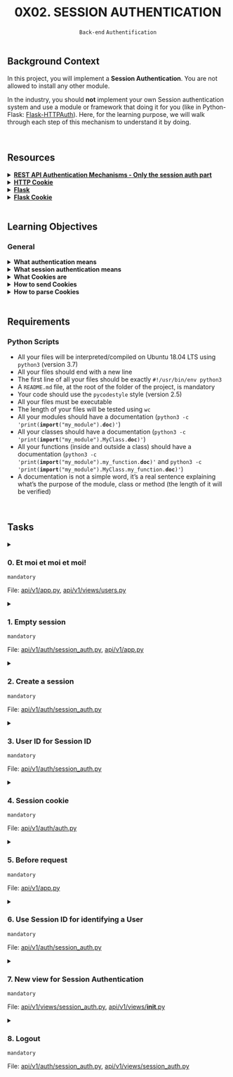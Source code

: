 <h1 align="center"><b>0X02. SESSION AUTHENTICATION</b></h1>
<div align="center"><code>Back-end</code> <code>Authentification</code></div>

<!-- <br>
<hr>
<h3><a href=>Notes</a></h3>
<hr> -->


<!--==================================================-->
<br>

## Background Context
In this project, you will implement a <strong>Session Authentication</strong>. You are not allowed to install any other module.

In the industry, you should <strong>not</strong> implement your own Session authentication system and use a module or framework that doing it for you (like in Python-Flask: <a href="https://intranet.alxswe.com/rltoken/_ZTQTaMKjx1S_xATshexkA" target="_blank" title="Flask-HTTPAuth">Flask-HTTPAuth</a>). Here, for the learning purpose, we will walk through each step of this mechanism to understand it by doing.


<!--==================================================-->
<br>

## Resources
<details>
<summary><b><a href="https://intranet.alxswe.com/rltoken/oofk0VhuS0ZFZTNTVrQeaQ">REST API Authentication Mechanisms - Only the session auth part</a></b></summary><br>


<br><p align="center">※※※※※※※※※※※※</p><br>
</details>


<details>
<summary><b><a href="https://intranet.alxswe.com/rltoken/peLV8xuJ4PDJMOVFqk-d2g">HTTP Cookie</a></b></summary><br>


<br><p align="center">※※※※※※※※※※※※</p><br>
</details>


<details>
<summary><b><a href="https://intranet.alxswe.com/rltoken/AI1tFR5XriGfR8Tz7YTYQA">Flask</a></b></summary><br>


<br><p align="center">※※※※※※※※※※※※</p><br>
</details>


<details>
<summary><b><a href="https://intranet.alxswe.com/rltoken/QYfI5oW6OHUmHDzwKV1Qsw">Flask Cookie</a></b></summary><br>


<br><p align="center">※※※※※※※※※※※※</p><br>
</details>



<!--==================================================-->
<br>

## Learning Objectives
<h3>General</h3>

<details>
<summary><b><a href=" "> </a>What authentication means</b></summary><br>


<br><p align="center">※※※※※※※※※※※※</p><br>
</details>


<details>
<summary><b><a href=" "> </a>What session authentication means</b></summary><br>


<br><p align="center">※※※※※※※※※※※※</p><br>
</details>


<details>
<summary><b><a href=" "> </a>What Cookies are</b></summary><br>


<br><p align="center">※※※※※※※※※※※※</p><br>
</details>


<details>
<summary><b><a href=" "> </a>How to send Cookies</b></summary><br>


<br><p align="center">※※※※※※※※※※※※</p><br>
</details>


<details>
<summary><b><a href=" "> </a>How to parse Cookies </b></summary><br>


<br><p align="center">※※※※※※※※※※※※</p><br>
</details>



<!--==================================================-->
<br>

## Requirements
<h3>Python Scripts</h3>

- All your files will be interpreted/compiled on Ubuntu 18.04 LTS using <code>python3</code> (version 3.7)
- All your files should end with a new line
- The first line of all your files should be exactly <code>#!/usr/bin/env python3</code>
- A <code>README.md</code> file, at the root of the folder of the project, is mandatory
- Your code should use the <code>pycodestyle</code> style (version 2.5)
- All your files must be executable
- The length of your files will be tested using <code>wc</code>
- All your modules should have a documentation (<code>python3 -c 'print(__import__("my_module").__doc__)'</code>)
- All your classes should have a documentation (<code>python3 -c 'print(__import__("my_module").MyClass.__doc__)'</code>)
- All your functions (inside and outside a class) should have a documentation (<code>python3 -c 'print(__import__("my_module").my_function.__doc__)'</code> and <code>python3 -c 'print(__import__("my_module").MyClass.my_function.__doc__)'</code>)
- A documentation is not a simple word, it’s a real sentence explaining what’s the purpose of the module, class or method (the length of it will be verified)

<!--==================================================-->
<br>

## Tasks
<details>
<summary>

### 0. Et moi et moi et moi!
`mandatory`

File: [api/v1/app.py](), [api/v1/views/users.py]()
</summary>

<p>Copy all your work of the <strong>0x06. Basic authentication</strong> project in this new folder.</p>

<p>In this version, you implemented a <strong>Basic authentication</strong> for giving you access to all User endpoints:</p>

<ul>
<li><code>GET /api/v1/users</code></li>
<li><code>POST /api/v1/users</code></li>
<li><code>GET /api/v1/users/&lt;user_id&gt;</code></li>
<li><code>PUT /api/v1/users/&lt;user_id&gt;</code></li>
<li><code>DELETE /api/v1/users/&lt;user_id&gt;</code></li>
</ul>

<p>Now, you will add a new endpoint: <code>GET /users/me</code> to retrieve the authenticated <code>User</code> object.</p>

<ul>
<li>Copy folders <code>models</code> and <code>api</code> from the previous project <code>0x06. Basic authentication</code></li>
<li>Please make sure all mandatory tasks of this previous project are done at 100% because this project (and the rest of this track) will be based on it.</li>
<li>Update <code>@app.before_request</code> in <code>api/v1/app.py</code>:

<ul>
<li>Assign the result of <code>auth.current_user(request)</code> to <code>request.current_user</code></li>
</ul></li>
<li>Update method for the route <code>GET /api/v1/users/&lt;user_id&gt;</code> in <code>api/v1/views/users.py</code>:

<ul>
<li>If <code>&lt;user_id&gt;</code> is equal to <code>me</code> and <code>request.current_user</code> is <code>None</code>: <code>abort(404)</code></li>
<li>If <code>&lt;user_id&gt;</code> is equal to <code>me</code> and <code>request.current_user</code> is not <code>None</code>: return the authenticated <code>User</code> in a JSON response (like a normal case of <code>GET /api/v1/users/&lt;user_id&gt;</code> where <code>&lt;user_id&gt;</code> is a valid <code>User</code> ID)</li>
<li>Otherwise, keep the same behavior</li>
</ul></li>
</ul>

<p>In the first terminal:</p>

<pre><code>bob@dylan:~$ cat main_0.py
#!/usr/bin/env python3
""" Main 0
"""
import base64
from api.v1.auth.basic_auth import BasicAuth
from models.user import User

""" Create a user test """
user_email = "bob@hbtn.io"
user_clear_pwd = "H0lbertonSchool98!"

user = User()
user.email = user_email
user.password = user_clear_pwd
print("New user: {}".format(user.id))
user.save()

basic_clear = "{}:{}".format(user_email, user_clear_pwd)
print("Basic Base64: {}".format(base64.b64encode(basic_clear.encode('utf-8')).decode("utf-8")))

bob@dylan:~$
bob@dylan:~$ API_HOST=0.0.0.0 API_PORT=5000 AUTH_TYPE=basic_auth ./main_0.py 
New user: 9375973a-68c7-46aa-b135-29f79e837495
Basic Base64: Ym9iQGhidG4uaW86SDBsYmVydG9uU2Nob29sOTgh
bob@dylan:~$
bob@dylan:~$ API_HOST=0.0.0.0 API_PORT=5000 AUTH_TYPE=basic_auth python3 -m api.v1.app
 * Running on http://0.0.0.0:5000/ (Press CTRL+C to quit)
....
</code></pre>

<p>In a second terminal:</p>

<pre><code>bob@dylan:~$ curl "http://0.0.0.0:5000/api/v1/status"
{
  "status": "OK"
}
bob@dylan:~$
bob@dylan:~$ curl "http://0.0.0.0:5000/api/v1/users"
{
  "error": "Unauthorized"
}
bob@dylan:~$ 
bob@dylan:~$ curl "http://0.0.0.0:5000/api/v1/users" -H "Authorization: Basic Ym9iQGhidG4uaW86SDBsYmVydG9uU2Nob29sOTgh"
[
  {
    "created_at": "2017-09-25 01:55:17", 
    "email": "bob@hbtn.io", 
    "first_name": null, 
    "id": "9375973a-68c7-46aa-b135-29f79e837495", 
    "last_name": null, 
    "updated_at": "2017-09-25 01:55:17"
  }
]
bob@dylan:~$
bob@dylan:~$ curl "http://0.0.0.0:5000/api/v1/users/me" -H "Authorization: Basic Ym9iQGhidG4uaW86SDBsYmVydG9uU2Nob29sOTgh"
{
  "created_at": "2017-09-25 01:55:17", 
  "email": "bob@hbtn.io", 
  "first_name": null, 
  "id": "9375973a-68c7-46aa-b135-29f79e837495", 
  "last_name": null, 
  "updated_at": "2017-09-25 01:55:17"
}
bob@dylan:~$
</code></pre>


</details>

<details>
<summary>

### 1. Empty session
`mandatory`

File: [api/v1/auth/session_auth.py](), [api/v1/app.py]()
</summary>

<p>Create a class <code>SessionAuth</code> that inherits from <code>Auth</code>. For the moment this class will be empty. It’s the first step for creating a new authentication mechanism:</p>

<ul>
<li>validate if everything inherits correctly without any overloading</li>
<li>validate the “switch” by using environment variables</li>
</ul>

<p>Update <code>api/v1/app.py</code> for using <code>SessionAuth</code> instance for the variable <code>auth</code> depending of the value of the environment variable <code>AUTH_TYPE</code>, If <code>AUTH_TYPE</code> is equal to <code>session_auth</code>:</p>

<ul>
<li>import <code>SessionAuth</code> from <code>api.v1.auth.session_auth</code></li>
<li>create an instance of <code>SessionAuth</code> and assign it to the variable <code>auth</code></li>
</ul>

<p>Otherwise, keep the previous mechanism.</p>

<p>In the first terminal:</p>

<pre><code>bob@dylan:~$ API_HOST=0.0.0.0 API_PORT=5000 AUTH_TYPE=session_auth python3 -m api.v1.app
 * Running on http://0.0.0.0:5000/ (Press CTRL+C to quit)
....
</code></pre>

<p>In a second terminal:</p>

<pre><code>bob@dylan:~$ curl "http://0.0.0.0:5000/api/v1/status"
{
  "status": "OK"
}
bob@dylan:~$
bob@dylan:~$ curl "http://0.0.0.0:5000/api/v1/status/"
{
  "status": "OK"
}
bob@dylan:~$
bob@dylan:~$ curl "http://0.0.0.0:5000/api/v1/users"
{
  "error": "Unauthorized"
}
bob@dylan:~$ 
bob@dylan:~$ curl "http://0.0.0.0:5000/api/v1/users" -H "Authorization: Test"
{
  "error": "Forbidden"
}
bob@dylan:~$
</code></pre>


</details>

<details>
<summary>

### 2. Create a session
`mandatory`

File: [api/v1/auth/session_auth.py]()
</summary>

<p>Update <code>SessionAuth</code> class:</p>

<ul>
<li>Create a class attribute <code>user_id_by_session_id</code> initialized by an empty dictionary</li>
<li>Create an instance method <code>def create_session(self, user_id: str = None) -&gt; str:</code> that creates a Session ID for a <code>user_id</code>:

<ul>
<li>Return <code>None</code> if <code>user_id</code> is <code>None</code></li>
<li>Return <code>None</code> if <code>user_id</code> is not a string</li>
<li>Otherwise:

<ul>
<li>Generate a Session ID using <code>uuid</code> module and <code>uuid4()</code> like <code>id</code> in <code>Base</code></li>
<li>Use this Session ID as key of the dictionary <code>user_id_by_session_id</code> - the value for this key must be <code>user_id</code></li>
<li>Return the Session ID</li>
</ul></li>
<li>The same <code>user_id</code> can have multiple Session ID - indeed, the <code>user_id</code> is the value in the dictionary <code>user_id_by_session_id</code></li>
</ul></li>
</ul>

<p>Now you an “in-memory” Session ID storing. You will be able to retrieve an <code>User</code> id based on a Session ID.</p>

<pre><code>bob@dylan:~$ cat  main_1.py 
#!/usr/bin/env python3
""" Main 1
"""
from api.v1.auth.session_auth import SessionAuth

sa = SessionAuth()

print("{}: {}".format(type(sa.user_id_by_session_id), sa.user_id_by_session_id))

user_id = None
session = sa.create_session(user_id)
print("{} =&gt; {}: {}".format(user_id, session, sa.user_id_by_session_id))

user_id = 89
session = sa.create_session(user_id)
print("{} =&gt; {}: {}".format(user_id, session, sa.user_id_by_session_id))

user_id = "abcde"
session = sa.create_session(user_id)
print("{} =&gt; {}: {}".format(user_id, session, sa.user_id_by_session_id))

user_id = "fghij"
session = sa.create_session(user_id)
print("{} =&gt; {}: {}".format(user_id, session, sa.user_id_by_session_id))

user_id = "abcde"
session = sa.create_session(user_id)
print("{} =&gt; {}: {}".format(user_id, session, sa.user_id_by_session_id))

bob@dylan:~$
bob@dylan:~$ API_HOST=0.0.0.0 API_PORT=5000 AUTH_TYPE=session_auth ./main_1.py 
&lt;class 'dict'&gt;: {}
None =&gt; None: {}
89 =&gt; None: {}
abcde =&gt; 61997a1b-3f8a-4b0f-87f6-19d5cafee63f: {'61997a1b-3f8a-4b0f-87f6-19d5cafee63f': 'abcde'}
fghij =&gt; 69e45c25-ec89-4563-86ab-bc192dcc3b4f: {'61997a1b-3f8a-4b0f-87f6-19d5cafee63f': 'abcde', '69e45c25-ec89-4563-86ab-bc192dcc3b4f': 'fghij'}
abcde =&gt; 02079cb4-6847-48aa-924e-0514d82a43f4: {'61997a1b-3f8a-4b0f-87f6-19d5cafee63f': 'abcde', '02079cb4-6847-48aa-924e-0514d82a43f4': 'abcde', '69e45c25-ec89-4563-86ab-bc192dcc3b4f': 'fghij'}
bob@dylan:~$
</code></pre>


</details>

<details>
<summary>

### 3. User ID for Session ID
`mandatory`

File: [api/v1/auth/session_auth.py]()
</summary>

<p>Update <code>SessionAuth</code> class:</p>

<p>Create an instance method <code>def user_id_for_session_id(self, session_id: str = None) -&gt; str:</code> that returns a <code>User</code> ID based on a Session ID:</p>

<ul>
<li>Return <code>None</code> if <code>session_id</code> is <code>None</code></li>
<li>Return <code>None</code> if <code>session_id</code> is not a string</li>
<li>Return the value (the User ID) for the key <code>session_id</code> in the dictionary <code>user_id_by_session_id</code>.</li>
<li>You must use <code>.get()</code> built-in for accessing in a dictionary a value based on key</li>
</ul>

<p>Now you have 2 methods (<code>create_session</code> and <code>user_id_for_session_id</code>) for storing and retrieving a link between a <code>User</code> ID and a Session ID.</p>

<pre><code>bob@dylan:~$ cat main_2.py 
#!/usr/bin/env python3
""" Main 2
"""
from api.v1.auth.session_auth import SessionAuth

sa = SessionAuth()

user_id_1 = "abcde"
session_1 = sa.create_session(user_id_1)
print("{} =&gt; {}: {}".format(user_id_1, session_1, sa.user_id_by_session_id))

user_id_2 = "fghij"
session_2 = sa.create_session(user_id_2)
print("{} =&gt; {}: {}".format(user_id_2, session_2, sa.user_id_by_session_id))

print("---")

tmp_session_id = None
tmp_user_id = sa.user_id_for_session_id(tmp_session_id)
print("{} =&gt; {}".format(tmp_session_id, tmp_user_id))

tmp_session_id = 89
tmp_user_id = sa.user_id_for_session_id(tmp_session_id)
print("{} =&gt; {}".format(tmp_session_id, tmp_user_id))

tmp_session_id = "doesntexist"
tmp_user_id = sa.user_id_for_session_id(tmp_session_id)
print("{} =&gt; {}".format(tmp_session_id, tmp_user_id))

print("---")

tmp_session_id = session_1
tmp_user_id = sa.user_id_for_session_id(tmp_session_id)
print("{} =&gt; {}".format(tmp_session_id, tmp_user_id))

tmp_session_id = session_2
tmp_user_id = sa.user_id_for_session_id(tmp_session_id)
print("{} =&gt; {}".format(tmp_session_id, tmp_user_id))

print("---")

session_1_bis = sa.create_session(user_id_1)
print("{} =&gt; {}: {}".format(user_id_1, session_1_bis, sa.user_id_by_session_id))

tmp_user_id = sa.user_id_for_session_id(session_1_bis)
print("{} =&gt; {}".format(session_1_bis, tmp_user_id))

tmp_user_id = sa.user_id_for_session_id(session_1)
print("{} =&gt; {}".format(session_1, tmp_user_id))

bob@dylan:~$
bob@dylan:~$ API_HOST=0.0.0.0 API_PORT=5000 AUTH_TYPE=session_auth ./main_2.py 
abcde =&gt; 8647f981-f503-4638-af23-7bb4a9e4b53f: {'8647f981-f503-4638-af23-7bb4a9e4b53f': 'abcde'}
fghij =&gt; a159ee3f-214e-4e91-9546-ca3ce873e975: {'a159ee3f-214e-4e91-9546-ca3ce873e975': 'fghij', '8647f981-f503-4638-af23-7bb4a9e4b53f': 'abcde'}
---
None =&gt; None
89 =&gt; None
doesntexist =&gt; None
---
8647f981-f503-4638-af23-7bb4a9e4b53f =&gt; abcde
a159ee3f-214e-4e91-9546-ca3ce873e975 =&gt; fghij
---
abcde =&gt; 5d2930ba-f6d6-4a23-83d2-4f0abc8b8eee: {'a159ee3f-214e-4e91-9546-ca3ce873e975': 'fghij', '8647f981-f503-4638-af23-7bb4a9e4b53f': 'abcde', '5d2930ba-f6d6-4a23-83d2-4f0abc8b8eee': 'abcde'}
5d2930ba-f6d6-4a23-83d2-4f0abc8b8eee =&gt; abcde
8647f981-f503-4638-af23-7bb4a9e4b53f =&gt; abcde
bob@dylan:~$
</code></pre>


</details>

<details>
<summary>

### 4. Session cookie
`mandatory`

File: [api/v1/auth/auth.py]()
</summary>

<p>Update <code>api/v1/auth/auth.py</code> by adding the method <code>def session_cookie(self, request=None):</code> that returns a cookie value from a request:</p>

<ul>
<li>Return <code>None</code> if <code>request</code> is <code>None</code></li>
<li>Return the value of the cookie named <code>_my_session_id</code> from <code>request</code> - the name of the cookie must be defined by the environment variable <code>SESSION_NAME</code></li>
<li>You must use <code>.get()</code> built-in for accessing the cookie in the request cookies dictionary</li>
<li>You must use the environment variable <code>SESSION_NAME</code> to define the name of the cookie used for the Session ID</li>
</ul>

<p>In the first terminal:</p>

<pre><code>bob@dylan:~$ cat main_3.py
#!/usr/bin/env python3
""" Cookie server
"""
from flask import Flask, request
from api.v1.auth.auth import Auth

auth = Auth()

app = Flask(__name__)

@app.route('/', methods=['GET'], strict_slashes=False)
def root_path():
    """ Root path
    """
    return "Cookie value: {}\n".format(auth.session_cookie(request))

if __name__ == "__main__":
    app.run(host="0.0.0.0", port="5000")

bob@dylan:~$ API_HOST=0.0.0.0 API_PORT=5000 AUTH_TYPE=session_auth SESSION_NAME=_my_session_id ./main_3.py 
 * Running on http://0.0.0.0:5000/ (Press CTRL+C to quit)
....
</code></pre>

<p>In a second terminal:</p>

<pre><code>bob@dylan:~$ curl "http://0.0.0.0:5000"
Cookie value: None
bob@dylan:~$
bob@dylan:~$ curl "http://0.0.0.0:5000" --cookie "_my_session_id=Hello"
Cookie value: Hello
bob@dylan:~$
bob@dylan:~$ curl "http://0.0.0.0:5000" --cookie "_my_session_id=C is fun"
Cookie value: C is fun
bob@dylan:~$
bob@dylan:~$ curl "http://0.0.0.0:5000" --cookie "_my_session_id_fake"
Cookie value: None
bob@dylan:~$
</code></pre>


</details>

<details>
<summary>

### 5. Before request
`mandatory`

File: [api/v1/app.py]()
</summary>

<p>Update the <code>@app.before_request</code> method in <code>api/v1/app.py</code>:</p>

<ul>
<li>Add the URL path <code>/api/v1/auth_session/login/</code> in the list of excluded paths of the method <code>require_auth</code> - this route doesn’t exist yet but it should be accessible outside authentication</li>
<li>If <code>auth.authorization_header(request)</code> and <code>auth.session_cookie(request)</code> return <code>None</code>, <code>abort(401)</code></li>
</ul>

<p>In the first terminal:</p>

<pre><code>bob@dylan:~$ API_HOST=0.0.0.0 API_PORT=5000 AUTH_TYPE=session_auth SESSION_NAME=_my_session_id python3 -m api.v1.app
 * Running on http://0.0.0.0:5000/ (Press CTRL+C to quit)
....
</code></pre>

<p>In a second terminal:</p>

<pre><code>bob@dylan:~$ curl "http://0.0.0.0:5000/api/v1/status"
{
  "status": "OK"
}
bob@dylan:~$
bob@dylan:~$ curl "http://0.0.0.0:5000/api/v1/auth_session/login" # not found but not "blocked" by an authentication system
{
  "error": "Not found"
}
bob@dylan:~$
bob@dylan:~$ curl "http://0.0.0.0:5000/api/v1/users/me"
{
  "error": "Unauthorized"
}
bob@dylan:~$ curl "http://0.0.0.0:5000/api/v1/users/me" -H "Authorization: Basic Ym9iQGhidG4uaW86SDBsYmVydG9uU2Nob29sOTgh" # Won't work because the environment variable AUTH_TYPE is equal to "session_auth"
{
  "error": "Forbidden"
}
bob@dylan:~$
bob@dylan:~$ curl "http://0.0.0.0:5000/api/v1/users/me" --cookie "_my_session_id=5535d4d7-3d77-4d06-8281-495dc3acfe76" # Won't work because no user is linked to this Session ID
{
  "error": "Forbidden"
}
bob@dylan:~$
</code></pre>


</details>

<details>
<summary>

### 6. Use Session ID for identifying a User
`mandatory`

File: [api/v1/auth/session_auth.py]()
</summary>

<p>Update <code>SessionAuth</code> class:</p>

<p>Create an instance method <code>def current_user(self, request=None):</code> (overload) that returns a <code>User</code> instance based on a cookie value:</p>

<ul>
<li>You must use <code>self.session_cookie(...)</code> and <code>self.user_id_for_session_id(...)</code> to return the User ID based on the cookie <code>_my_session_id</code></li>
<li>By using this User ID, you will be able to retrieve a <code>User</code> instance from the database - you can use <code>User.get(...)</code> for retrieving a <code>User</code> from the database.</li>
</ul>

<p>Now, you will be able to get a User based on his session ID.</p>

<p>In the first terminal:</p>

<pre><code>bob@dylan:~$ cat main_4.py
#!/usr/bin/env python3
""" Main 4
"""
from flask import Flask, request
from api.v1.auth.session_auth import SessionAuth
from models.user import User

""" Create a user test """
user_email = "bobsession@hbtn.io"
user_clear_pwd = "fake pwd"

user = User()
user.email = user_email
user.password = user_clear_pwd
user.save()

""" Create a session ID """
sa = SessionAuth()
session_id = sa.create_session(user.id)
print("User with ID: {} has a Session ID: {}".format(user.id, session_id))

""" Create a Flask app """
app = Flask(__name__)

@app.route('/', methods=['GET'], strict_slashes=False)
def root_path():
    """ Root path
    """
    request_user = sa.current_user(request)
    if request_user is None:
        return "No user found\n"
    return "User found: {}\n".format(request_user.id)

if __name__ == "__main__":
    app.run(host="0.0.0.0", port="5000")

bob@dylan:~$
bob@dylan:~$ API_HOST=0.0.0.0 API_PORT=5000 AUTH_TYPE=session_auth SESSION_NAME=_my_session_id ./main_4.py
User with ID: cf3ddee1-ff24-49e4-a40b-2540333fe992 has a Session ID: 9d1648aa-da79-4692-8236-5f9d7f9e9485
 * Running on http://0.0.0.0:5000/ (Press CTRL+C to quit)
....
</code></pre>

<p>In a second terminal:</p>

<pre><code>bob@dylan:~$ curl "http://0.0.0.0:5000/"
No user found
bob@dylan:~$
bob@dylan:~$ curl "http://0.0.0.0:5000/" --cookie "_my_session_id=Holberton"
No user found
bob@dylan:~$
bob@dylan:~$ curl "http://0.0.0.0:5000/" --cookie "_my_session_id=9d1648aa-da79-4692-8236-5f9d7f9e9485"
User found: cf3ddee1-ff24-49e4-a40b-2540333fe992
bob@dylan:~$
</code></pre>


</details>

<details>
<summary>

### 7. New view for Session Authentication
`mandatory`

File: [api/v1/views/session_auth.py](), [api/v1/views/__init__.py]()
</summary>

<p>Create a new Flask view that handles all routes for the Session authentication.</p>

<p>In the file <code>api/v1/views/session_auth.py</code>, create a route <code>POST /auth_session/login</code> (= <code>POST /api/v1/auth_session/login</code>):</p>

<ul>
<li>Slash tolerant (<code>/auth_session/login</code> == <code>/auth_session/login/</code>)</li>
<li>You must use <code>request.form.get()</code> to retrieve <code>email</code> and <code>password</code> parameters</li>
<li>If <code>email</code> is missing or empty, return the JSON <code>{ "error": "email missing" }</code> with the status code <code>400</code> </li>
<li>If <code>password</code> is missing or empty, return the JSON <code>{ "error": "password missing" }</code> with the status code <code>400</code> </li>
<li>Retrieve the <code>User</code> instance based on the <code>email</code> - you must use the class method <code>search</code> of <code>User</code> (same as the one used for the <code>BasicAuth</code>)

<ul>
<li>If no <code>User</code> found, return the JSON <code>{ "error": "no user found for this email" }</code> with the status code <code>404</code> </li>
<li>If the <code>password</code> is not the one of the <code>User</code> found, return the JSON <code>{ "error": "wrong password" }</code> with the status code <code>401</code> - you must use <code>is_valid_password</code> from the <code>User</code> instance</li>
<li>Otherwise, create a Session ID for the <code>User</code> ID:

<ul>
<li>You must use <code>from api.v1.app import auth</code> - <strong>WARNING: please import it only where you need it</strong> - not on top of the file (can generate circular import - and break first tasks of this project)</li>
<li>You must use <code>auth.create_session(..)</code> for creating a Session ID</li>
<li>Return the dictionary representation of the <code>User</code> - you must use <code>to_json()</code> method from User </li>
<li>You must set the cookie to the response - you must use the value of the environment variable <code>SESSION_NAME</code> as cookie name - <a href="https://intranet.alxswe.com/rltoken/3WDlzYbVvdJJAf70IjWK6g" target="_blank" title="tip">tip</a></li>
</ul></li>
</ul></li>
</ul>

<p>In the file <code>api/v1/views/__init__.py</code>, you must add this new view at the end of the file.</p>

<p>In the first terminal:</p>

<pre><code>bob@dylan:~$ API_HOST=0.0.0.0 API_PORT=5000 AUTH_TYPE=session_auth SESSION_NAME=_my_session_id python3 -m api.v1.app
 * Running on http://0.0.0.0:5000/ (Press CTRL+C to quit)
....
</code></pre>

<p>In a second terminal:</p>

<pre><code>bob@dylan:~$ curl "http://0.0.0.0:5000/api/v1/auth_session/login" -XGET
&lt;!DOCTYPE HTML PUBLIC "-//W3C//DTD HTML 3.2 Final//EN"&gt;
&lt;title&gt;405 Method Not Allowed&lt;/title&gt;
&lt;h1&gt;Method Not Allowed&lt;/h1&gt;
&lt;p&gt;The method is not allowed for the requested URL.&lt;/p&gt;
bob@dylan:~$
bob@dylan:~$  curl "http://0.0.0.0:5000/api/v1/auth_session/login" -XPOST
{
  "error": "email missing"
}
bob@dylan:~$ 
bob@dylan:~$ curl "http://0.0.0.0:5000/api/v1/auth_session/login" -XPOST -d "email=guillaume@hbtn.io"
{
  "error": "password missing"
}
bob@dylan:~$ 
bob@dylan:~$ curl "http://0.0.0.0:5000/api/v1/auth_session/login" -XPOST -d "email=guillaume@hbtn.io" -d "password=test"
{
  "error": "no user found for this email"
}
bob@dylan:~$
bob@dylan:~$ curl "http://0.0.0.0:5000/api/v1/auth_session/login" -XPOST -d "email=bobsession@hbtn.io" -d "password=test"
{
  "error": "wrong password"
}
bob@dylan:~$
bob@dylan:~$ curl "http://0.0.0.0:5000/api/v1/auth_session/login" -XPOST -d "email=bobsession@hbtn.io" -d "password=fake pwd"
{
  "created_at": "2017-10-16 04:23:04", 
  "email": "bobsession@hbtn.io", 
  "first_name": null, 
  "id": "cf3ddee1-ff24-49e4-a40b-2540333fe992", 
  "last_name": null, 
  "updated_at": "2017-10-16 04:23:04"
}
bob@dylan:~$
bob@dylan:~$ curl "http://0.0.0.0:5000/api/v1/auth_session/login" -XPOST -d "email=bobsession@hbtn.io" -d "password=fake pwd" -vvv
Note: Unnecessary use of -X or --request, POST is already inferred.
*   Trying 0.0.0.0...
* TCP_NODELAY set
* Connected to 0.0.0.0 (127.0.0.1) port 5000 (#0)
&gt; POST /api/v1/auth_session/login HTTP/1.1
&gt; Host: 0.0.0.0:5000
&gt; User-Agent: curl/7.54.0
&gt; Accept: */*
&gt; Content-Length: 42
&gt; Content-Type: application/x-www-form-urlencoded
&gt; 
* upload completely sent off: 42 out of 42 bytes
* HTTP 1.0, assume close after body
&lt; HTTP/1.0 200 OK
&lt; Content-Type: application/json
&lt; Set-Cookie: _my_session_id=df05b4e1-d117-444c-a0cc-ba0d167889c4; Path=/
&lt; Access-Control-Allow-Origin: *
&lt; Content-Length: 210
&lt; Server: Werkzeug/0.12.1 Python/3.4.3
&lt; Date: Mon, 16 Oct 2017 04:57:08 GMT
&lt; 
{
  "created_at": "2017-10-16 04:23:04", 
  "email": "bobsession@hbtn.io", 
  "first_name": null, 
  "id": "cf3ddee1-ff24-49e4-a40b-2540333fe992", 
  "last_name": null, 
  "updated_at": "2017-10-16 04:23:04"
}
* Closing connection 0
bob@dylan:~$ 
bob@dylan:~$ curl "http://0.0.0.0:5000/api/v1/users/me" --cookie "_my_session_id=df05b4e1-d117-444c-a0cc-ba0d167889c4"
{
  "created_at": "2017-10-16 04:23:04", 
  "email": "bobsession@hbtn.io", 
  "first_name": null, 
  "id": "cf3ddee1-ff24-49e4-a40b-2540333fe992", 
  "last_name": null, 
  "updated_at": "2017-10-16 04:23:04"
}
bob@dylan:~$
</code></pre>

<p>Now you have an authentication based on a Session ID stored in cookie, perfect for a website (browsers love cookies).</p>


</details>

<details>
<summary>

### 8. Logout
`mandatory`

File: [api/v1/auth/session_auth.py](), [api/v1/views/session_auth.py]()
</summary>

<p>Update the class <code>SessionAuth</code> by adding a new method <code>def destroy_session(self, request=None):</code> that deletes the user session / logout:</p>

<ul>
<li>If the <code>request</code> is equal to <code>None</code>, return <code>False</code></li>
<li>If the <code>request</code> doesn’t contain the Session ID cookie, return <code>False</code> - you must use <code>self.session_cookie(request)</code></li>
<li>If the Session ID of the request is not linked to any User ID, return <code>False</code> - you must use <code>self.user_id_for_session_id(...)</code></li>
<li>Otherwise, delete in <code>self.user_id_by_session_id</code> the Session ID (as key of this dictionary) and return <code>True</code></li>
</ul>

<p>Update the file <code>api/v1/views/session_auth.py</code>, by adding a new route <code>DELETE /api/v1/auth_session/logout</code>:</p>

<ul>
<li>Slash tolerant</li>
<li>You must use <code>from api.v1.app import auth</code></li>
<li>You must use <code>auth.destroy_session(request)</code> for deleting the Session ID contains in the request as cookie:

<ul>
<li>If <code>destroy_session</code> returns <code>False</code>, <code>abort(404)</code></li>
<li>Otherwise, return an empty JSON dictionary with the status code 200</li>
</ul></li>
</ul>

<p>In the first terminal:</p>

<pre><code>bob@dylan:~$ API_HOST=0.0.0.0 API_PORT=5000 AUTH_TYPE=session_auth SESSION_NAME=_my_session_id python3 -m api.v1.app
 * Running on http://0.0.0.0:5000/ (Press CTRL+C to quit)
....
</code></pre>

<p>In a second terminal:</p>

<pre><code>bob@dylan:~$ curl "http://0.0.0.0:5000/api/v1/auth_session/login" -XPOST -d "email=bobsession@hbtn.io" -d "password=fake pwd" -vvv
Note: Unnecessary use of -X or --request, POST is already inferred.
*   Trying 0.0.0.0...
* TCP_NODELAY set
* Connected to 0.0.0.0 (127.0.0.1) port 5000 (#0)
&gt; POST /api/v1/auth_session/login HTTP/1.1
&gt; Host: 0.0.0.0:5000
&gt; User-Agent: curl/7.54.0
&gt; Accept: */*
&gt; Content-Length: 42
&gt; Content-Type: application/x-www-form-urlencoded
&gt; 
* upload completely sent off: 42 out of 42 bytes
* HTTP 1.0, assume close after body
&lt; HTTP/1.0 200 OK
&lt; Content-Type: application/json
&lt; Set-Cookie: _my_session_id=e173cb79-d3fc-4e3a-9e6f-bcd345b24721; Path=/
&lt; Access-Control-Allow-Origin: *
&lt; Content-Length: 210
&lt; Server: Werkzeug/0.12.1 Python/3.4.3
&lt; Date: Mon, 16 Oct 2017 04:57:08 GMT
&lt; 
{
  "created_at": "2017-10-16 04:23:04", 
  "email": "bobsession@hbtn.io", 
  "first_name": null, 
  "id": "cf3ddee1-ff24-49e4-a40b-2540333fe992", 
  "last_name": null, 
  "updated_at": "2017-10-16 04:23:04"
}
* Closing connection 0
bob@dylan:~$
bob@dylan:~$ curl "http://0.0.0.0:5000/api/v1/users/me" --cookie "_my_session_id=e173cb79-d3fc-4e3a-9e6f-bcd345b24721"
{
  "created_at": "2017-10-16 04:23:04", 
  "email": "bobsession@hbtn.io", 
  "first_name": null, 
  "id": "cf3ddee1-ff24-49e4-a40b-2540333fe992", 
  "last_name": null, 
  "updated_at": "2017-10-16 04:23:04"
}
bob@dylan:~$
bob@dylan:~$ curl "http://0.0.0.0:5000/api/v1/auth_session/logout" --cookie "_my_session_id=e173cb79-d3fc-4e3a-9e6f-bcd345b24721"
&lt;!DOCTYPE HTML PUBLIC "-//W3C//DTD HTML 3.2 Final//EN"&gt;
&lt;title&gt;405 Method Not Allowed&lt;/title&gt;
&lt;h1&gt;Method Not Allowed&lt;/h1&gt;
&lt;p&gt;The method is not allowed for the requested URL.&lt;/p&gt;
bob@dylan:~$
bob@dylan:~$ curl "http://0.0.0.0:5000/api/v1/auth_session/logout" --cookie "_my_session_id=e173cb79-d3fc-4e3a-9e6f-bcd345b24721" -XDELETE
{}
bob@dylan:~$
bob@dylan:~$ curl "http://0.0.0.0:5000/api/v1/users/me" --cookie "_my_session_id=e173cb79-d3fc-4e3a-9e6f-bcd345b24721"
{
  "error": "Forbidden"
}
bob@dylan:~$
</code></pre>

<p>Login, logout… what’s else?</p>

<p>Now, after getting a Session ID, you can request all protected API routes by using this Session ID, no need anymore to send User email and password every time.</p>


</details>

